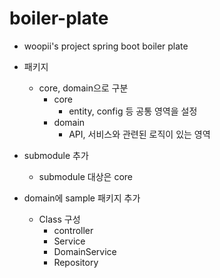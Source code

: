 # boiler-plate
- woopii's project spring boot boiler plate

- 패키지
    - core, domain으로 구분
      - core
        - entity, config 등 공통 영역을 설정
      - domain
        - API, 서비스와 관련된 로직이 있는 영역

- submodule 추가
  - submodule 대상은 core

- domain에 sample 패키지 추가
  - Class 구성
    - controller
    - Service
    - DomainService
    - Repository
